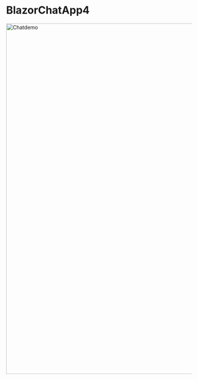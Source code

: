 # BlazorChatApp4 
<img width="952" alt="Chatdemo" src="https://github.com/user-attachments/assets/ff9701c9-0f2b-435f-b9c2-20d701cd2e82">
